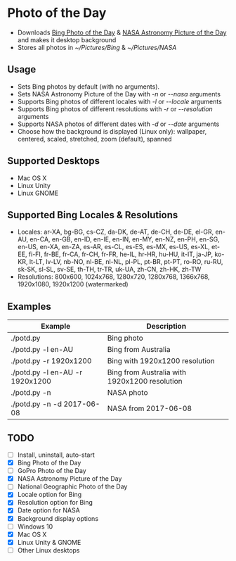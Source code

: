 # Photo of the Day

- Downloads [Bing Photo of the Day](https://www.bing.com/gallery/) & [NASA Astronomy Picture of the Day](https://apod.nasa.gov/apod/astropix.html) and makes it desktop background
- Stores all photos in _~/Pictures/Bing_ & _~/Pictures/NASA_

## Usage

- Sets Bing photos by default (with no arguments).
- Sets NASA Astronomy Picture of the Day with _-n_ or _--nasa_ arguments
- Supports Bing photos of different locales with _-l_ or _--locale_ arguments
- Supports Bing photos of different resolutions with _-r_ or _--resolution_ arguments
- Supports NASA photos of different dates with _-d_ or _--date_ arguments
- Choose how the background is displayed (Linux only): wallpaper, centered, scaled, stretched, zoom (default), spanned

## Supported Desktops

- Mac OS X
- Linux Unity
- Linux GNOME

## Supported Bing Locales & Resolutions

- Locales: ar-XA, bg-BG, cs-CZ, da-DK, de-AT, de-CH, de-DE, el-GR, en-AU, en-CA, en-GB, en-ID, en-IE, en-IN, en-MY, en-NZ, en-PH, en-SG, en-US, en-XA, en-ZA, es-AR, es-CL, es-ES, es-MX, es-US, es-XL, et-EE, fi-FI, fr-BE, fr-CA, fr-CH, fr-FR, he-IL, hr-HR, hu-HU, it-IT, ja-JP, ko-KR, lt-LT, lv-LV, nb-NO, nl-BE, nl-NL, pl-PL, pt-BR, pt-PT, ro-RO, ru-RU, sk-SK, sl-SL, sv-SE, th-TH, tr-TR, uk-UA, zh-CN, zh-HK, zh-TW
- Resolutions: 800x600, 1024x768, 1280x720, 1280x768, 1366x768, 1920x1080, 1920x1200 (watermarked)

## Examples

Example                         | Description
------------------------------- | ---------------------------------------------
./potd.py                       | Bing photo
./potd.py -l en-AU              | Bing from Australia
./potd.py -r 1920x1200          | Bing with 1920x1200 resolution
./potd.py -l en-AU -r 1920x1200 | Bing from Australia with 1920x1200 resolution
./potd.py -n                    | NASA photo
./potd.py -n -d 2017-06-08      | NASA from 2017-06-08

## TODO

- [ ] Install, uninstall, auto-start
- [x] Bing Photo of the Day
- [ ] GoPro Photo of the Day
- [x] NASA Astronomy Picture of the Day
- [ ] National Geographic Photo of the Day
- [x] Locale option for Bing
- [x] Resolution option for Bing
- [x] Date option for NASA
- [x] Background display options
- [ ] Windows 10
- [x] Mac OS X
- [x] Linux Unity & GNOME
- [ ] Other Linux desktops
